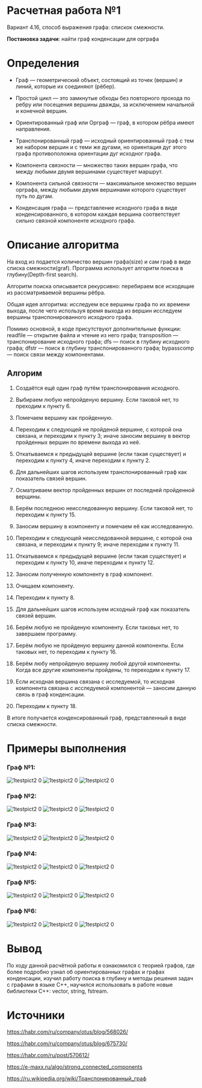 # Расчетная работа №1 
Вариант 4.16, способ выражения графа: спискок смежности. 

<b>Постановка задачи</b>: найти граф конденсации для орграфа

# Определения
- Граф — геометрический объект, состоящий из точек (вершин) и линий, которые их соединяют (рёбер).

- Простой цикл — это замкнутые обходы без повторного прохода по ребру или посещения вершины дважды, за исключением начальной и конечной вершин.

- Ориентированный граф или Орграф — граф, в котором рёбра имеют направления.

- Транспонированный граф — исходный ориентированный граф с тем же набором вершин и с теми же дугами, но ориентация дуг этого графа противоположна ориентации дуг исходног графа.

- Компонента связности — множество таких вершин графа, что между любыми двумя вершинами существует маршрут.

- Компонента сильной связности — максимальное множество вершин орграфа, между любыми двумя вершинами которого существует путь по дугам.

- Конденсация графа — представление исходного графа в виде конденсированного, в котором каждая вершина соответствует сильно связной компоненте исходного графа.

# Описание алгоритма
На вход из подается количество вершин графа(size) и сам граф в виде списка смежности(graf).
Программа использует алгоритм поиска в глубину(Depth-first search). 

Алгоритм поиска описывается рекурсивно: перебираем все исходящие из рассматриваемой вершины рёбра.

Общая идея алгоритма: исследуем все вершины графа по их времени выхода, после чего используя время выхода из вершин исследуем вершины транспонированного исходного графа.

Помимо основной, в коде присутствуют дополнительные функции: readfile — открытие файла и чтение из него графа; transposition — транспонирование исходного графа; dfs — поиск в глубину исходного графа; dfstr — поиск в глубину транспонированного графа; bypasscomp — поиск связи между компонентами.

<h2> Алгорим</h2>

1. Создаётся ещё один граф путём транспонирования исходного.

2. Выбираем любую непройденую вершину. Если таковой нет, то преходим к пункту 6.

3. Помечаем вершину как пройденную.

4. Переходим к следующей не пройденой вершине, с которой она связана, и переходим к пункту 3; иначе заносим вершину в вектор пройденных вершин по времени выхода из неё.

5. Откатываемся к предыдущей вершине (если такая существует) и переходим к пункту 4, иначе переходим к пункту 2.

6. Для дальнейших шагов используем транспонированный граф как показатель связей вершин.

7. Осматриваем вектор пройденных вершин от последней пройденной верщины.

8. Берём последнюю неисследованную вершину. Если таковой нет, то переходим к пункту 15.

9. Заносим вершину в компоненту и помечаем её как исследованную.

10. Переходим к следующей неисследованной вершине, с которой она связана, и переходим к пункту 9; иначе переходим к пункту 11.

11. Откатываемся к предыдущей вершине (если такая существует) и переходим к пункту 10, иначе переходим к пункту 12.

12. Заносим полученную компоненту в граф компонент.

13. Очищаем компоненту.

14. Переходим к пункту 8.

15. Для дальнейших шагов используем исходный граф как показатель связей вершин.

16. Берём любую не пройденую компоненту. Если таковых нет, то завершаем программу.

17. Берём любую не пройденую вершину данной компоненты. Если таковых нет, то переходим к пункту 16.

18. Берём любу непройденую вершину любой другой компоненты. Когда все другие компоненты пройдены, то переходим к пункту 17.

19. Если исходная вершина связана с исследуемой, то исходная компонента связана с исследуемой компонентой — заносим данную связь в граф конденсации.

20. Переходим к пункту 18.

В итоге получается конденсированный граф, представленный в виде списка смежности.

# Примеры выполнения

<h3>Граф №1:</h3>

![1testpict2 0](https://github.com/20FireFox02/RR/blob/16c62e13bbbd8d83c771ab50996e6175d8ff57f1/1source.png)
![1testpict2 0](https://github.com/20FireFox02/RR/blob/16c62e13bbbd8d83c771ab50996e6175d8ff57f1/1output.png)
![1testpict2 0](https://github.com/20FireFox02/RR/blob/45c8225a5b5f89917c8cdbc52b8b40b9354e4315/1compliting.png)


<h3>Граф №2:</h3>

![1testpict2 0](https://github.com/20FireFox02/RR/blob/16c62e13bbbd8d83c771ab50996e6175d8ff57f1/2source.png)
![1testpict2 0](https://github.com/20FireFox02/RR/blob/16c62e13bbbd8d83c771ab50996e6175d8ff57f1/2output.png)
![1testpict2 0](https://github.com/20FireFox02/RR/blob/16c62e13bbbd8d83c771ab50996e6175d8ff57f1/2compliting.png)


<h3>Граф №3:</h3>

![1testpict2 0](https://github.com/20FireFox02/RR/blob/16c62e13bbbd8d83c771ab50996e6175d8ff57f1/3source.png)
![1testpict2 0](https://github.com/20FireFox02/RR/blob/16c62e13bbbd8d83c771ab50996e6175d8ff57f1/3output.png)
![1testpict2 0](https://github.com/20FireFox02/RR/blob/16c62e13bbbd8d83c771ab50996e6175d8ff57f1/3compliting.png)


<h3>Граф №4:</h3>

![1testpict2 0](https://github.com/20FireFox02/RR/blob/16c62e13bbbd8d83c771ab50996e6175d8ff57f1/4source.png)
![1testpict2 0](https://github.com/20FireFox02/RR/blob/16c62e13bbbd8d83c771ab50996e6175d8ff57f1/4output.png)
![1testpict2 0](https://github.com/20FireFox02/RR/blob/16c62e13bbbd8d83c771ab50996e6175d8ff57f1/4compliting.png)


<h3>Граф №5:</h3>

![1testpict2 0](https://github.com/20FireFox02/RR/blob/16c62e13bbbd8d83c771ab50996e6175d8ff57f1/5source.png)
![1testpict2 0](https://github.com/20FireFox02/RR/blob/16c62e13bbbd8d83c771ab50996e6175d8ff57f1/5output.png)
![1testpict2 0](https://github.com/20FireFox02/RR/blob/16c62e13bbbd8d83c771ab50996e6175d8ff57f1/5compliting.png)


<h3>Граф №6:</h3>

![1testpict2 0](https://github.com/20FireFox02/RR/blob/16c62e13bbbd8d83c771ab50996e6175d8ff57f1/6source.png)
![1testpict2 0](https://github.com/20FireFox02/RR/blob/16c62e13bbbd8d83c771ab50996e6175d8ff57f1/6output.png)
![1testpict2 0](https://github.com/20FireFox02/RR/blob/16c62e13bbbd8d83c771ab50996e6175d8ff57f1/6compliting.png)

# Вывод
По ходу данной расчётной работы я ознакомился с теорией графов, где более подробно узнал об ориентированных графах и графах конденсации, изучил работу поиска в глубину и методы решения задач с графами в языке С++, научился использовать в работе новые библиотеки С++: vector, string, fstream.

# Источники
https://habr.com/ru/company/otus/blog/568026/

https://habr.com/ru/company/otus/blog/675730/

https://habr.com/ru/post/570612/

https://e-maxx.ru/algo/strong_connected_components

https://ru.wikipedia.org/wiki/Транспонированный_граф
